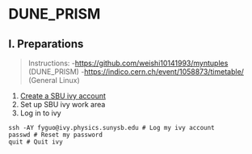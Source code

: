 # DUNE_PRISM
## I. Preparations 
> Instructions: 
> -https://github.com/weishi10141993/myntuples (DUNE_PRISM) 
> -https://indico.cern.ch/event/1058873/timetable/  (General Linux)
1. [Create a SBU ivy account](https://docs.joyent.com/public-cloud/getting-started/ssh-keys/generating-an-ssh-key-manually)
2. Set up SBU ivy work area
3. Log in to ivy 
```
ssh -AY fyguo@ivy.physics.sunysb.edu # Log my ivy account
passwd # Reset my password
quit # Quit ivy
```

